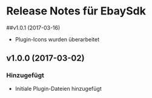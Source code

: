 # Release Notes für EbaySdk

##v1.0.1 (2017-03-16)
- Plugin-Icons wurden überarbeitet

## v1.0.0 (2017-03-02)
 
### Hinzugefügt
- Initiale Plugin-Dateien hinzugefügt